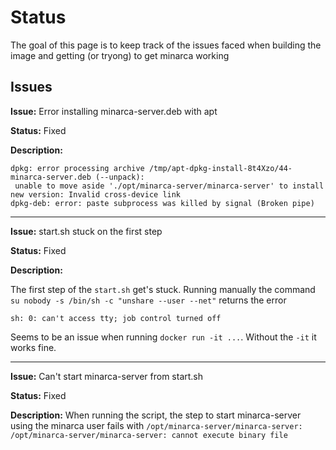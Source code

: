 # Status

The goal of this page is to keep track of the issues faced when building the image and getting (or tryong) to get minarca working

## Issues

**Issue:** Error installing minarca-server.deb with apt

**Status:** Fixed

**Description:**
```
dpkg: error processing archive /tmp/apt-dpkg-install-8t4Xzo/44-minarca-server.deb (--unpack):
 unable to move aside './opt/minarca-server/minarca-server' to install new version: Invalid cross-device link
dpkg-deb: error: paste subprocess was killed by signal (Broken pipe)
```

---

**Issue:** start.sh stuck on the first step

**Status:** Fixed

**Description:**

The first step of the `start.sh` get's stuck. Running manually the command `su nobody -s /bin/sh -c "unshare --user --net"` returns the error
```
sh: 0: can't access tty; job control turned off
``` 

Seems to be an issue when running `docker run -it ...`. Without the `-it` it works fine.

---

**Issue:** Can't start minarca-server from start.sh

**Status:** Fixed

**Description:** When running the script, the step to start minarca-server using the minarca user fails with `/opt/minarca-server/minarca-server: /opt/minarca-server/minarca-server: cannot execute binary file`
